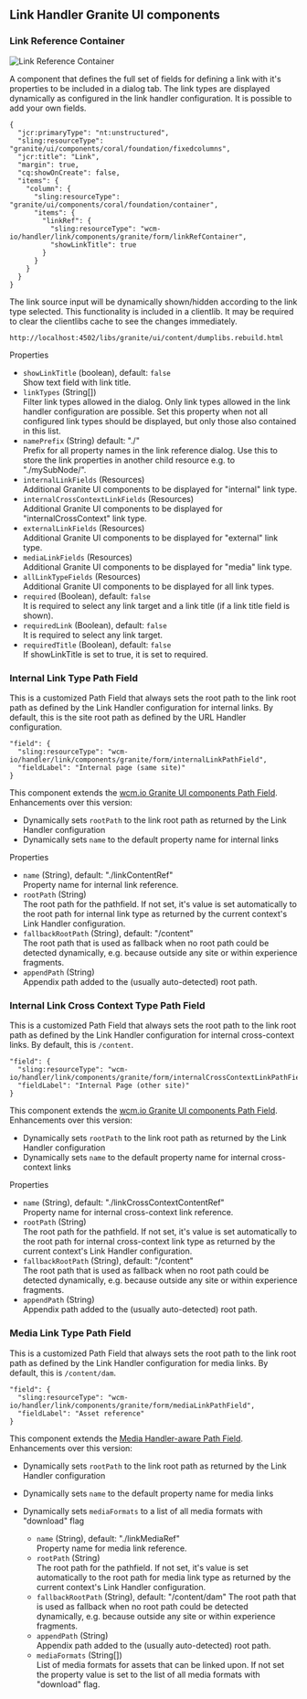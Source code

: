 ## Link Handler Granite UI components


### Link Reference Container

![Link Reference Container](images/linkRefContainer-component.png)

A component that defines the full set of fields for defining a link with it's properties to be included in a dialog tab. The link types are displayed dynamically as configured in the link handler configuration. It is possible to add your own fields.

```json-jcr
{
  "jcr:primaryType": "nt:unstructured",
  "sling:resourceType": "granite/ui/components/coral/foundation/fixedcolumns",
  "jcr:title": "Link",
  "margin": true,
  "cq:showOnCreate": false,
  "items": {
    "column": {
      "sling:resourceType": "granite/ui/components/coral/foundation/container",
      "items": {
        "linkRef": {
          "sling:resourceType": "wcm-io/handler/link/components/granite/form/linkRefContainer",
          "showLinkTitle": true
        }
      }
    }
  }
}
```

The link source input will be dynamically shown/hidden according to the link type selected. This functionality is included in a clientlib. It may be required to clear the clientlibs cache to see the changes immediately.

`http://localhost:4502/libs/granite/ui/content/dumplibs.rebuild.html`

Properties
- `showLinkTitle` (boolean), default: `false`\
  Show text field with link title.
- `linkTypes` (String[])\
  Filter link types allowed in the dialog.
  Only link types allowed in the link handler configuration are possible.
  Set this property when not all configured link types should be displayed, but only those also
  contained in this list.
- `namePrefix` (String) default: "./"\
  Prefix for all property names in the link reference dialog.
  Use this to store the link properties in another child resource e.g. to "./mySubNode/".
- `internalLinkFields` (Resources)\
  Additional Granite UI components to be displayed for "internal" link type.
- `internalCrossContextLinkFields` (Resources)\
  Additional Granite UI components to be displayed for "internalCrossContext" link type.
- `externalLinkFields` (Resources)\
  Additional Granite UI components to be displayed for "external" link type.
- `mediaLinkFields` (Resources)\
  Additional Granite UI components to be displayed for "media" link type.
- `allLinkTypeFields` (Resources)\
  Additional Granite UI components to be displayed for all link types.
- `required` (Boolean), default: `false`\
  It is required to select any link target and a link title (if a link title field is shown).
- `requiredLink` (Boolean), default: `false`\
  It is required to select any link target.
- `requiredTitle` (Boolean), default: `false`\
  If showLinkTitle is set to true, it is set to required.

### Internal Link Type Path Field

This is a customized Path Field that always sets the root path to the link root path as defined by the Link Handler configuration for internal links. By default, this is the site root path as defined by the URL Handler configuration.

```json-jcr
"field": {
  "sling:resourceType": "wcm-io/handler/link/components/granite/form/internalLinkPathField",
  "fieldLabel": "Internal page (same site)"
}
```

This component extends the [wcm.io Granite UI components Path Field][wcmio-wcm-ui-granite-pathfield]. Enhancements over this version:

* Dynamically sets `rootPath` to the link root path as returned by the Link Handler configuration
* Dynamically sets `name` to the default property name for internal links

Properties
- `name` (String), default: "./linkContentRef"\
  Property name for internal link reference.
- `rootPath` (String)\
  The root path for the pathfield. If not set, it's value is set automatically
  to the root path for internal link type as returned by the current context's Link Handler configuration.
- `fallbackRootPath` (String), default: "/content"\
  The root path that is used as fallback when no root path could be detected dynamically,
  e.g. because outside any site or within experience fragments.
- `appendPath` (String)\
  Appendix path added to the (usually auto-detected) root path.

### Internal Link Cross Context Type Path Field

This is a customized Path Field that always sets the root path to the link root path as defined by the Link Handler configuration for internal cross-context links. By default, this is `/content`.

```json-jcr
"field": {
  "sling:resourceType": "wcm-io/handler/link/components/granite/form/internalCrossContextLinkPathField",
  "fieldLabel": "Internal Page (other site)"
}
```

This component extends the [wcm.io Granite UI components Path Field][wcmio-wcm-ui-granite-pathfield]. Enhancements over this version:

* Dynamically sets `rootPath` to the link root path as returned by the Link Handler configuration
* Dynamically sets `name` to the default property name for internal cross-context links

Properties
- `name` (String), default: "./linkCrossContextContentRef"\
  Property name for internal cross-context link reference.
- `rootPath` (String)\
  The root path for the pathfield. If not set, it's value is set automatically
  to the root path for internal cross-context link type as returned by the current context's Link Handler configuration.
- `fallbackRootPath` (String), default: "/content"\
  The root path that is used as fallback when no root path could be detected dynamically,
  e.g. because outside any site or within experience fragments.
- `appendPath` (String)\
  Appendix path added to the (usually auto-detected) root path.

### Media Link Type Path Field

This is a customized Path Field that always sets the root path to the link root path as defined by the Link Handler configuration for media links. By default, this is `/content/dam`.

```json-jcr
"field": {
  "sling:resourceType": "wcm-io/handler/link/components/granite/form/mediaLinkPathField",
  "fieldLabel": "Asset reference"
}
```

This component extends the [Media Handler-aware Path Field][wcmio-handler-media-pathfield]. Enhancements over this version:

* Dynamically sets `rootPath` to the link root path as returned by the Link Handler configuration
* Dynamically sets `name` to the default property name for media links
* Dynamically sets `mediaFormats` to a list of all media formats with "download" flag

  - `name` (String), default: "./linkMediaRef"\
    Property name for media link reference.
  - `rootPath` (String)\
    The root path for the pathfield. If not set, it's value is set automatically
    to the root path for media link type as returned by the current context's Link Handler configuration.
  - `fallbackRootPath` (String), default: "/content/dam"
    The root path that is used as fallback when no root path could be detected dynamically,
    e.g. because outside any site or within experience fragments.
  - `appendPath` (String)\
    Appendix path added to the (usually auto-detected) root path.
  - `mediaFormats` (String[])\
    List of media formats for assets that can be linked upon.
    If not set the property value is set to the list of all media formats with "download" flag.

[wcmio-handler-media-pathfield]: https://wcm.io/handler/media/graniteui-components.html#Media_Handler-aware_Path_Field
[wcmio-wcm-ui-granite-pathfield]: https://wcm.io/wcm/ui/granite/components.html#Path_Field
